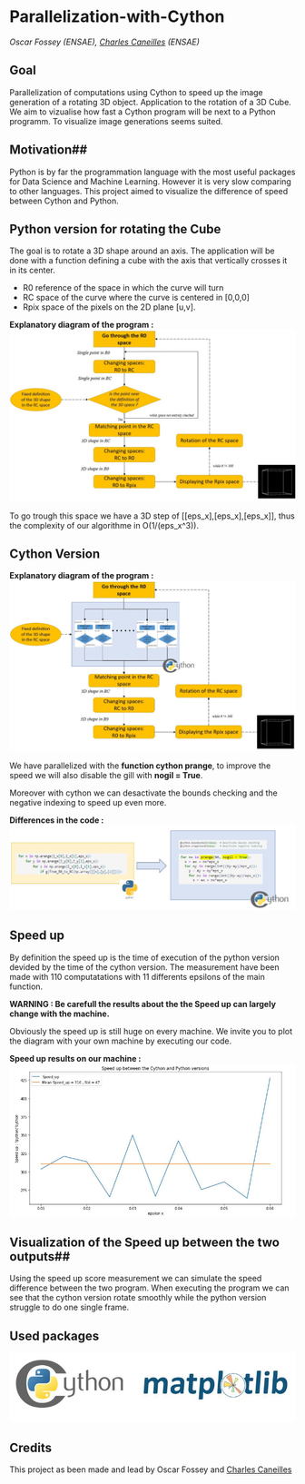 # Parallelization-with-Cython

*Oscar Fossey (ENSAE), [Charles Caneilles](https://github.com/ccaneilles) (ENSAE)*

## Goal ##

Parallelization of computations using Cython to speed up the image generation of a rotating 3D object. Application to the rotation of a 3D Cube. We aim to vizualise how fast a Cython program will be next to a Python programm. To visualize image generations seems suited.

## Motivation##

Python is by far the programmation language with the most useful packages for Data Science and Machine Learning. However it is very slow comparing to other languages. This project aimed to visualize the difference of speed between Cython and Python.

## Python version for rotating the Cube ##

The goal is to rotate a 3D shape around an axis. The application will be done with a function defining a cube with the axis that vertically crosses it in its center.

- R0 reference of the space in which the curve will turn
- RC space of the curve where the curve is centered in [0,0,0]
- Rpix space of the pixels on the 2D plane [u,v].

**Explanatory diagram of the program :**
![alt text](https://github.com/oscarfossey/Parallelization-with-Cython/blob/main/Images/python_diagram.JPG)

To go trough this space we have a 3D step of [[eps_x],[eps_x],[eps_x]], thus the complexity of our algorithme in O(1/(eps_x^3)).

## Cython Version ##

**Explanatory diagram of the program :**
![alt text](https://github.com/oscarfossey/Parallelization-with-Cython/blob/main/Images/cython_diagram.JPG)

We have parallelized with the **function cython prange**, to improve the speed we will also disable the gill with **nogil = True**.

Moreover with cython we can desactivate the bounds checking and the negative indexing to speed up even more.

**Differences in the code :**
![alt text](https://github.com/oscarfossey/Parallelization-with-Cython/blob/main/Images/code_diagram.JPG)

## Speed up ##

By definition the speed up is the time of execution of the python version devided by the time of the cython version. The measurement have been made with 110 computatations with 11 differents epsilons of the main function.

**WARNING : Be carefull the results about the the Speed up can largely change with the machine.**

Obviously the speed up is still huge on every machine. We invite you to plot the diagram with your own machine by executing our code.

**Speed up results on our machine :**
![alt text](https://github.com/oscarfossey/Parallelization-with-Cython/blob/main/Images/speedup%20diagram.JPG)

## Visualization of the Speed up between the two outputs##

Using the speed up score measurement we can simulate the speed difference between the two program. When executing the program  we can see that the cython version rotate smoothly while the python version struggle to do one single frame.

## Used packages ##

![alt text](https://github.com/oscarfossey/Parallelization-with-Cython/blob/main/Images/Packages.JPG)

## Credits ##

This project as been made and lead by Oscar Fossey and [Charles Caneilles](https://github.com/ccaneilles)
